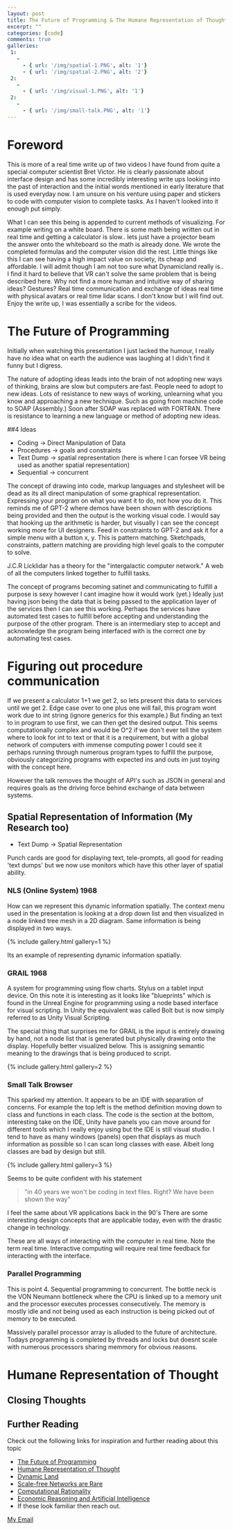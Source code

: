 ```yaml
---
layout: post
title: The Future of Programming & The Humane Representation of Thought - Bret Victor 
excerpt: ""
categories: [code]
comments: true
galleries:
 1:
   -
     - { url: '/img/spatial-1.PNG', alt: '1'}
     - { url: '/img/spatial-2.PNG', alt: '2'}
 2:
   -
     - { url: '/img/visual-1.PNG', alt: '1'}
 2:
   -
     - { url: '/img/small-talk.PNG', alt: '1'}
---
```



# Foreword
This is more of a real time write up of two videos I have found from quite a special computer scientist Bret Victor. He is clearly passionate about interface design and has some incredibly interesting write ups looking into the past of interaction and the initial words mentioned in early literature that is used everyday now. I am unsure on his venture using paper and stickers to code with computer vision to complete tasks. As 
I haven't looked into it enough put simply.

What I can see this being is appended to current methods of visualizing. For example writing on a white board. There is some math being written out in real time and getting a calculator is slow.. lets just have a projector beam the answer onto the whiteboard so the math is already done. We wrote the completed formulas and the computer vision did the rest. Little things like this I can see having a high impact value on society, its cheap and affordable. I will admit though I am not too sure what Dynamicland really is.. I find it hard to believe that VR can't solve the same problem that is being described here. Why not find a more human and intuitive way of sharing ideas? Gestures? Real time communication and exchange of ideas real time with physical avatars or real time lidar scans. 
I don't know but I will find out. Enjoy the write up, I was essentially a scribe for the videos.

#  The Future of Programming
Initially when watching this presentation I just lacked the humour, I really have no idea what on earth the audience was laughing at I didn't find it funny but I digress.

The nature of adopting ideas leads into the brain of not adopting new ways of thinking, brains are slow but computers are fast. People need to adopt to new ideas. Lots of resistance to new ways of working, unlearning what you know and approaching a new technique. Such as going from machine code to SOAP (Assembly.) Soon after SOAP was replaced with FORTRAN. There is resistance to learning a new language or method of adopting new ideas.

##4 Ideas
- Coding -> Direct Manipulation of Data
- Procedures -> goals and constraints
- Text Dump -> spatial representation (here is where I can forsee VR being used as another spatial representation)
- Sequential -> concurrent

The concept of drawing into code, markup languages and stylesheet will be dead as its all direct manipulation of some graphical representation. Expressing your program on what you want it to do, not how you do it. 
This reminds me of GPT-2 where demos have been shown with descriptions being provided and then the output is the working visual code. I would say that hooking up the arithmetic is harder, but visually I can see the concept working more for UI designers. Feed in constraints to GPT-2 and ask it for a simple menu with a button x, y. This is pattern matching. Sketchpads, constraints, pattern matching are providing high level goals to the computer to solve.

J.C.R Licklidar has a theory for the "intergalactic computer network." A web of all the computers linked together to fulfill tasks.

The concept of programs becoming satinet and communicating to fulfill a purpose is sexy however I cant imagine how it would work (yet.) Ideally just having json being the data that is being passed to the application layer of the services then I can see this working. Perhaps the services have automated test cases to fulfill before accepting and understanding the purpose of the other program. There is an intermediary step to accept and acknowledge the program being interfaced with is the correct one by automating test cases. 

# Figuring out procedure communication
If we present a calculator 1+1 we get 2, so lets present this data to services until we get 2. Edge case over to one plus one will fail, this program wont work due to int string (ignore generics for this example.) But finding an text to in program to use first, we can then get the desired output. This seems computationally complex and would be O^2 if we don't ever tell the system where to look for int to text or that it is a requirement, but with a global network of computers with immense computing power I could see it perhaps running through numerous program types to fulfill the purpose, obviously categorizing programs with expected ins and outs im just toying with the concept here. 

However the talk removes the thought of API's such as JSON in general and requires goals as the driving force behind exchange of data between systems.

## Spatial Representation of Information (My Research too)
- Text Dump -> Spatial Representation 

Punch cards are good for displaying text, tele-prompts,  all good for reading 'text dumps' but we now use monitors which have this other layer of spatial ability.

### NLS (Online System) 1968
How can we represent this dynamic information spatially. The context menu used in the presentation is looking at a drop down list and then visualized in a node linked tree mesh in a 2D diagram. Same information is being displayed in two ways.

{% include gallery.html  gallery=1 %}

Its an example of representing dynamic information spatially.

### GRAIL 1968

A system for programming using flow charts. Stylus on a tablet input device. On this note it is interesting as it looks like "blueprints" which is found in the Unreal Engine for programming using a node based interface for visual scripting. In Unity the equivalent was called Bolt but is now simply referred to as Unity Visual Scripting.

The special thing that surprises me for GRAIL is the input is entirely drawing by hand, not a node list that is generated but physically drawing onto the display. Hopefully better visualized below. This is assigning semantic meaning to the drawings that is being produced to script.

{% include gallery.html  gallery=2 %}

### Small Talk Browser
This sparked my attention. It appears to be an IDE with separation of concerns. For example the top left is the method definition moving down to class and functions in each class. The code is the section at the bottom, interesting take on the IDE, Unity have panels you can move around for different tools which I really enjoy using but the IDE is still visual studio. I tend to have as many windows (panels) open that displays as much information as possible so I can scan long classes with ease. Albeit long classes are bad by design but still.

{% include gallery.html  gallery=3 %}

Seems to be quite confident with his statement 
>  "in 40 years we won't be coding in text files. Right? We have been shown the way"

I feel the same about VR applications back in the 90's There are some interesting design concepts that are applicable today, even with the drastic change in technology. 


These are all ways of interacting with the computer in real time. Note the term real time. Interactive computing will require real time feedback for interacting with the interface.

### Parallel Programming
This is point 4. Sequential programming to concurrent. The bottle neck is the VON Neumann bottleneck where the CPU is linked up to a memory unit and the processor executes processes consecutively. The memory is mostly idle and not being used as each instruction is being picked out of memory to be executed. 

Massively parallel processor array is alluded to the future of architecture. Todays programming is completed by threads and locks but doesnt scale with numerous processors sharing memmory for obvious reasons. 

# Humane Representation of Thought

 
## Closing Thoughts


## Further Reading
Check out the following links for inspiration and further reading about this topic
* [The Future of Programming](https://www.youtube.com/watch?v=8pTEmbeENF4)
* [Humane Representation of Thought](https://www.youtube.com/watch?v=agOdP2Bmieg)
* [Dynamic Land](https://dynamicland.org/#mission)
* [Scale-free Networks are Rare](https://www.nature.com/articles/s41467-019-08746-5)
* [Computational Rationality](http://citeseerx.ist.psu.edu/viewdoc/download?doi=10.1.1.720.2764&rep=rep1&type=pdf)
* [Economic Reasoning and Artificial Intelligence](https://science.sciencemag.org/content/349/6245/267)
* If these look familiar then reach out.

<a href="#" id="emailclick" onclick="replace_email()">My Email</a>

<script>
var email;

function add_mailto() {
  const elem = document.getElementById("emailclick");
  elem.href = `mailto:${email}`;
}

function replace_email() {
  // spam prevention
  const domain = "cjgstudio.com";
  const name = [16, 28, 1, 1, 26, 22];
  const xor_with = 115;
  let constructed = "";
  name.forEach(function(i) {
    constructed += String.fromCharCode(i ^ xor_with);
  })
  email = `${constructed}@${domain}`;
  const elem = document.getElementById("emailclick");
  elem.text = email;
1
  window.setTimeout(add_mailto, 100);
}
</script>